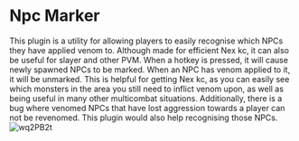 # Npc Marker
This plugin is a utility for allowing players to easily recognise which NPCs they have applied venom to. Although made for efficient Nex kc,
it can also be useful for slayer and other PVM. When a hotkey is pressed, it will cause newly spawned NPCs to be marked. When an NPC has venom
applied to it, it will be unmarked. This is helpful for getting Nex kc, as you can easily see which monsters in the area you still need to inflict venom upon, as 
well as being useful in many other multicombat situations. Additionally, there is a bug where venomed NPCs that have lost aggression towards a player can not be
revenomed. This plugin would also help recognising those NPCs.
![wq2PB2t](https://user-images.githubusercontent.com/125053244/219129426-56f0b54c-27f8-4eff-b1b2-d803d1dcc190.png)
